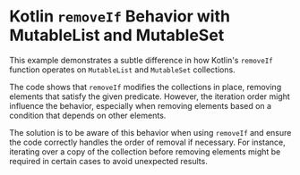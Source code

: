 # Kotlin `removeIf` Behavior with MutableList and MutableSet

This example demonstrates a subtle difference in how Kotlin's `removeIf` function operates on `MutableList` and `MutableSet` collections.

The code shows that `removeIf` modifies the collections in place, removing elements that satisfy the given predicate.  However, the iteration order might influence the behavior, especially when removing elements based on a condition that depends on other elements.

The solution is to be aware of this behavior when using `removeIf` and ensure the code correctly handles the order of removal if necessary.  For instance, iterating over a copy of the collection before removing elements might be required in certain cases to avoid unexpected results.
